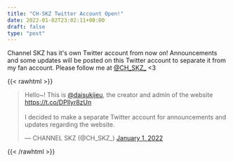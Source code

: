 ```yaml
---
title: "CH-SKZ Twitter Account Open!"
date: 2022-01-02T23:02:11+08:00
draft: false
type: "post"
---
```


Channel SKZ has it's own Twitter account from now on! Announcements and some updates will be posted on this Twitter account to separate it from my fan account. Please follow me at [@CH_SKZ_](https://twitter.com/CH_SKZ_) <3

{{< rawhtml >}}
  <blockquote class="twitter-tweet"><p lang="en" dir="ltr">Hello~! This is <a href="https://twitter.com/daisukijeu?ref_src=twsrc%5Etfw">@daisukijeu</a>, the creator and admin of the website <a href="https://t.co/DPllyr8zUn">https://t.co/DPllyr8zUn</a> <br><br>I decided to make a separate Twitter account for announcements and updates regarding the website.</p>&mdash; CHANNEL SKZ (@CH_SKZ_) <a href="https://twitter.com/CH_SKZ_/status/1477336945563176960?ref_src=twsrc%5Etfw">January 1, 2022</a></blockquote> <script async src="https://platform.twitter.com/widgets.js" charset="utf-8"></script>
{{< /rawhtml >}}
